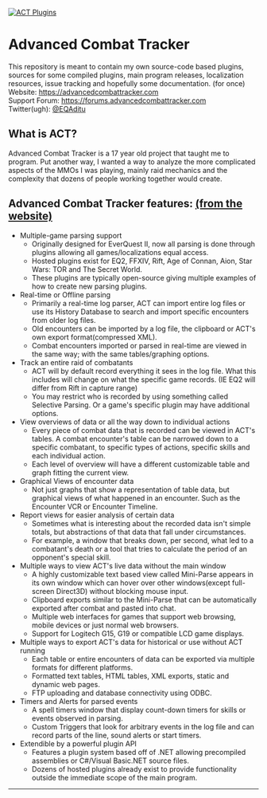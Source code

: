 [![ACT Plugins](https://github.com/FreedomFaighter/AdvancedCombatTrackerEverQuest/actions/workflows/build-plugin.yml/badge.svg?branch=project_each_plugin)](https://github.com/FreedomFaighter/AdvancedCombatTrackerEverQuest/actions/workflows/build-plugin.yml)

# Advanced Combat Tracker
This repository is meant to contain my own source-code based plugins, sources for some compiled plugins, main program releases, localization resources, issue tracking and hopefully some documentation.  (for once)  
Website: https://advancedcombattracker.com  
Support Forum: https://forums.advancedcombattracker.com  
Twitter(ugh): [@EQAditu](https://twitter.com/EQAditu)

## What is ACT?
Advanced Combat Tracker is a 17 year old project that taught me to program.  Put another way, I wanted a way to analyze the more complicated aspects of the MMOs I was playing, mainly raid mechanics and the complexity that dozens of people working together would create.

## Advanced Combat Tracker features: [(from the website)](https://advancedcombattracker.com/)
* Multiple-game parsing support
	* Originally designed for EverQuest II, now all parsing is done through plugins allowing all games/localizations equal access.
	* Hosted plugins exist for EQ2, FFXIV, Rift, Age of Connan, Aion, Star Wars: TOR and The Secret World.
	* These plugins are typically open-source giving multiple examples of how to create new parsing plugins.
* Real-time or Offline parsing
	* Primarily a real-time log parser, ACT can import entire log files or use its History Database to search and import specific encounters from older log files.
	* Old encounters can be imported by a log file, the clipboard or ACT's own export format(compressed XML).
	* Combat encounters imported or parsed in real-time are viewed in the same way; with the same tables/graphing options.
* Track an entire raid of combatants
	* ACT will by default record everything it sees in the log file. What this includes will change on what the specific game records. (IE EQ2 will differ from Rift in capture range)
	* You may restrict who is recorded by using something called Selective Parsing. Or a game's specific plugin may have additional options.
* View overviews of data or all the way down to individual actions
	* Every piece of combat data that is recorded can be viewed in ACT's tables. A combat encounter's table can be narrowed down to a specific combatant, to specific types of actions, specific skills and each individual action.
	* Each level of overview will have a different customizable table and graph fitting the current view.
* Graphical Views of encounter data
	* Not just graphs that show a representation of table data, but graphical views of what happened in an encounter. Such as the Encounter VCR or Encounter Timeline.
* Report views for easier analysis of certain data
	* Sometimes what is interesting about the recorded data isn't simple totals, but abstractions of that data that fall under circumstances.
	* For example, a window that breaks down, per second, what led to a combatant's death or a tool that tries to calculate the period of an opponent's special skill.
* Multiple ways to view ACT's live data without the main window
	* A highly customizable text based view called Mini-Parse appears in its own window which can hover over other windows(except full-screen Direct3D) without blocking mouse input.
	* Clipboard exports similar to the Mini-Parse that can be automatically exported after combat and pasted into chat.
	* Multiple web interfaces for games that support web browsing, mobile devices or just normal web browsers.
	* Support for Logitech G15, G19 or compatible LCD game displays.
* Multiple ways to export ACT's data for historical or use without ACT running
	* Each table or entire encounters of data can be exported via multiple formats for different platforms.
	* Formatted text tables, HTML tables, XML exports, static and dynamic web pages.
	* FTP uploading and database connectivity using ODBC.
* Timers and Alerts for parsed events
	* A spell timers window that display count-down timers for skills or events observed in parsing.
	* Custom Triggers that look for arbitrary events in the log file and can record parts of the line, sound alerts or start timers.
* Extendible by a powerful plugin API
	* Features a plugin system based off of .NET allowing precompiled assemblies or C#/Visual Basic.NET source files.
	* Dozens of hosted plugins already exist to provide functionality outside the immediate scope of the main program.
---
